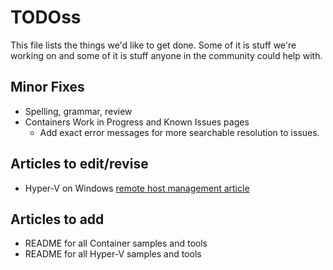 # TODOss

This file lists the things we'd like to get done.  Some of it is stuff we're working on and some of it is stuff anyone in the community could help with.

## Minor Fixes
* Spelling, grammar, review
* Containers Work in Progress and Known Issues pages
  * Add exact error messages for more searchable resolution to issues.

## Articles to edit/revise
* Hyper-V on Windows [remote host management article](./virtualization/hyperv_on_windows/user_guide/remote_host_management.md)

## Articles to add
* README for all Container samples and tools
* README for all Hyper-V samples and tools
